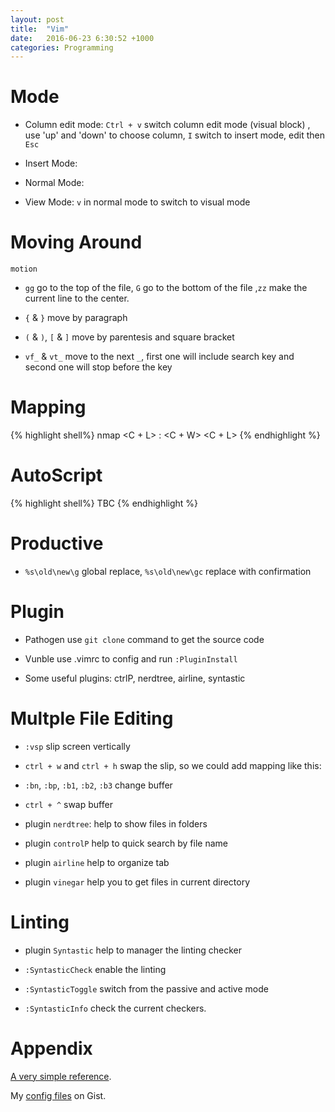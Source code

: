 ```yaml
---
layout: post
title:  "Vim"
date:   2016-06-23 6:30:52 +1000
categories: Programming
---
```

Mode
=====
- Column edit mode: `Ctrl + v` switch column edit mode (visual block) , use 'up' and 'down' to choose column, `I` switch to insert mode, edit then `Esc`

- Insert Mode: <tbc>

- Normal Mode: <tbc>

- View Mode: `v` in normal mode to switch to visual mode

Moving Around
============
`motion`

- `gg` go to the top of the file, `G` go to the bottom of the file ,`zz` make the current line to the center.

- `{` & `}` move by paragraph

- `(` & `)`, `[` & `]`  move by parentesis and square bracket

- `vf_` & `vt_` move to the next `_`, first one will include search key and second one will stop before the key
     
Mapping
=======
{% highlight shell%}
nmap <C + L> : <C + W> <C + L>
{% endhighlight %}


AutoScript
==========
{% highlight shell%}
TBC
{% endhighlight %}

Productive
==========
- `%s\old\new\g` global replace, `%s\old\new\gc` replace with confirmation

Plugin
======
- Pathogen use `git clone` command to get the source code

- Vunble use .vimrc to config and run `:PluginInstall`

- Some useful plugins: ctrlP, nerdtree, airline, syntastic


Multple File Editing
====================
- `:vsp` slip screen vertically

- `ctrl + w` and `ctrl + h` swap the slip, so we could add mapping like this:

- `:bn`, `:bp`, `:b1`, `:b2`, `:b3` change buffer

- `ctrl + ^` swap buffer

- plugin `nerdtree`: help to show files in folders

- plugin `controlP` help to quick search by file name

- plugin `airline` help to organize tab

- plugin `vinegar` help you to get files in current directory

Linting
=======
- plugin `Syntastic` help to manager the linting checker

- `:SyntasticCheck` enable the linting

- `:SyntasticToggle` switch from the passive and active mode

- `:SyntasticInfo` check the current checkers.


Appendix
========
[A very simple reference](http://www.worldtimzone.com/res/vi.html).

My [config files](https://gist.github.com/ericatsydney/b5e62ef00b4eb80c2b0bd3d80d9b1932) on Gist. 